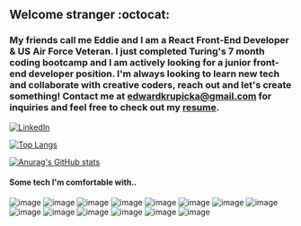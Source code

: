 ## Welcome stranger :octocat:
### My friends call me Eddie and I am a React Front-End Developer & US Air Force Veteran. I just completed Turing's 7 month coding bootcamp and I am actively looking for a junior front-end developer position. I'm always looking to learn new tech and collaborate with creative coders, reach out and let's create something! Contact me at edwardkrupicka@gmail.com for inquiries and feel free to check out my [resume](https://www.canva.com/design/DAE5qO0ba5U/uHChnX5w2oK3PxP4lhvASA/view?utm_content=DAE5qO0ba5U&utm_campaign=designshare&utm_medium=link&utm_source=sharebutton).

[![LinkedIn](https://img.shields.io/badge/linkedin-%230077B5.svg?style=for-the-badge&logo=linkedin&logoColor=white)](https://www.linkedin.com/in/edwardkrupicka/)

[![Top Langs](https://github-readme-stats.vercel.app/api/top-langs/?username=edwardkrupicka&layout=compact&theme=calm)](https://github.com/anuraghazra/github-readme-stats)

[![Anurag's GitHub stats](https://github-readme-stats.vercel.app/api?username=edwardkrupicka&theme=calm&show_icons=true)](https://github.com/anuraghazra/github-readme-stats)

#### Some tech I'm comfortable with..

![image](https://img.shields.io/badge/React-20232A?style=for-the-badge&logo=react&logoColor=61DAFB
) ![image](https://img.shields.io/badge/JavaScript-323330?style=for-the-badge&logo=javascript&logoColor=F7DF1E) ![image](https://img.shields.io/badge/Node.js-339933?style=for-the-badge&logo=nodedotjs&logoColor=white
) ![image](https://img.shields.io/badge/HTML5-E34F26?style=for-the-badge&logo=html5&logoColor=white
) ![image](https://img.shields.io/badge/CSS3-1572B6?style=for-the-badge&logo=css3&logoColor=white
) ![image](https://img.shields.io/badge/Sass-CC6699?style=for-the-badge&logo=sass&logoColor=white
) ![image](https://img.shields.io/badge/npm-CB3837?style=for-the-badge&logo=npm&logoColor=white
) ![image](https://img.shields.io/badge/Express.js-000000?style=for-the-badge&logo=express&logoColor=white
) ![image](https://img.shields.io/badge/Mocha-8D6748?style=for-the-badge&logo=Mocha&logoColor=white
) ![image](https://img.shields.io/badge/chai-A30701?style=for-the-badge&logo=chai&logoColor=white
) ![image](https://img.shields.io/badge/Cypress-17202C?style=for-the-badge&logo=cypress&logoColor=white
) ![image](https://img.shields.io/badge/Figma-F24E1E?style=for-the-badge&logo=figma&logoColor=white
) ![image](https://img.shields.io/badge/json-5E5C5C?style=for-the-badge&logo=json&logoColor=white
) ![image](https://img.shields.io/badge/Postman-FF6C37?style=for-the-badge&logo=Postman&logoColor=white
)


